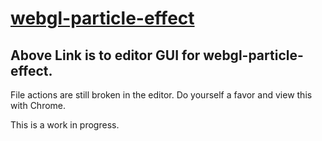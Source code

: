 [webgl-particle-effect](http://www.particleeffect.org)
=====================

Above Link is to editor GUI for webgl-particle-effect.
---------------------------------------

File actions are still broken in the editor. Do yourself a favor and view this with Chrome.

This is a work in progress.
